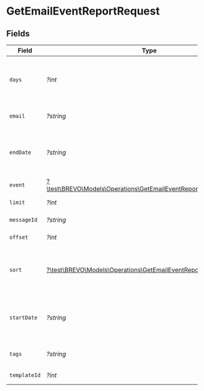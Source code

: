# GetEmailEventReportRequest


## Fields

| Field                                                                                                                              | Type                                                                                                                               | Required                                                                                                                           | Description                                                                                                                        |
| ---------------------------------------------------------------------------------------------------------------------------------- | ---------------------------------------------------------------------------------------------------------------------------------- | ---------------------------------------------------------------------------------------------------------------------------------- | ---------------------------------------------------------------------------------------------------------------------------------- |
| `days`                                                                                                                             | *?int*                                                                                                                             | :heavy_minus_sign:                                                                                                                 | Number of days in the past including today (positive integer). _Not compatible with 'startDate' and 'endDate'_<br/>                |
| `email`                                                                                                                            | *?string*                                                                                                                          | :heavy_minus_sign:                                                                                                                 | Filter the report for a specific email addresses                                                                                   |
| `endDate`                                                                                                                          | *?string*                                                                                                                          | :heavy_minus_sign:                                                                                                                 | **Mandatory if startDate is used.** Ending date of the report (YYYY-MM-DD). Must be greater than equal to startDate<br/>           |
| `event`                                                                                                                            | [?\test\BREVO\Models\Operations\GetEmailEventReportQueryParamEvent](../../models/operations/GetEmailEventReportQueryParamEvent.md) | :heavy_minus_sign:                                                                                                                 | Filter the report for a specific event type                                                                                        |
| `limit`                                                                                                                            | *?int*                                                                                                                             | :heavy_minus_sign:                                                                                                                 | Number limitation for the result returned                                                                                          |
| `messageId`                                                                                                                        | *?string*                                                                                                                          | :heavy_minus_sign:                                                                                                                 | Filter on a specific message id                                                                                                    |
| `offset`                                                                                                                           | *?int*                                                                                                                             | :heavy_minus_sign:                                                                                                                 | Beginning point in the list to retrieve from.                                                                                      |
| `sort`                                                                                                                             | [?\test\BREVO\Models\Operations\GetEmailEventReportQueryParamSort](../../models/operations/GetEmailEventReportQueryParamSort.md)   | :heavy_minus_sign:                                                                                                                 | Sort the results in the ascending/descending order of record creation. Default order is **descending** if `sort` is not passed     |
| `startDate`                                                                                                                        | *?string*                                                                                                                          | :heavy_minus_sign:                                                                                                                 | **Mandatory if endDate is used.** Starting date of the report (YYYY-MM-DD). Must be lower than equal to endDate<br/>               |
| `tags`                                                                                                                             | *?string*                                                                                                                          | :heavy_minus_sign:                                                                                                                 | Filter the report for tags (serialized and urlencoded array)                                                                       |
| `templateId`                                                                                                                       | *?int*                                                                                                                             | :heavy_minus_sign:                                                                                                                 | Filter on a specific template id                                                                                                   |